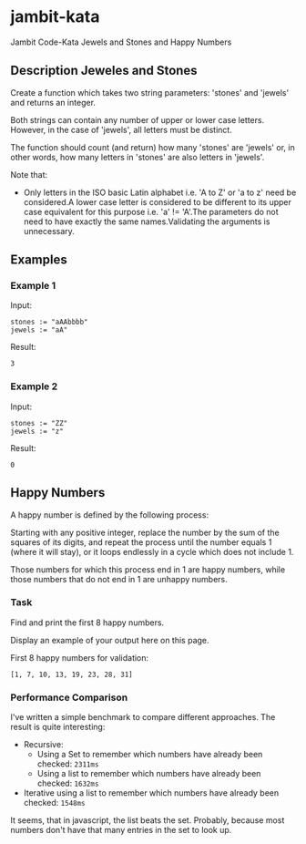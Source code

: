 # jambit-kata
Jambit Code-Kata Jewels and Stones and Happy Numbers

## Description Jeweles and Stones
Create a function which takes two string parameters: 'stones' and 'jewels' and returns an integer.

Both strings can contain any number of upper or lower case letters. However, in the case of 'jewels', all letters must be distinct.

The function should count (and return) how many 'stones' are 'jewels' or, in other words, how many letters in 'stones' are also letters in 'jewels'.


Note that:
- Only letters in the ISO basic Latin alphabet i.e. 'A to Z' or 'a to z' need be considered.A lower case letter is considered to be different to its upper case equivalent for this purpose i.e. 'a' != 'A'.The parameters do not need to have exactly the same names.Validating the arguments is unnecessary.

## Examples
### Example 1
Input:
```
stones := "aAAbbbb"
jewels := "aA"
```
Result:
```
3
```
### Example 2
Input:
```
stones := "ZZ"
jewels := "z"
```
Result:
```
0
```

## Happy Numbers
A happy number is defined by the following process:

Starting with any positive integer, replace the number by the sum of the squares of its digits, and repeat the process until the number equals 1 (where it will stay), or it loops endlessly in a cycle which does not include 1. 


Those numbers for which this process end in 1 are happy numbers, 
while those numbers that do not end in 1 are unhappy numbers. 


### Task

Find and print the first 8 happy numbers.

Display an example of your output here on this page. 

First 8 happy numbers for validation:
```
[1, 7, 10, 13, 19, 23, 28, 31]
```


### Performance Comparison

I've written a simple benchmark to compare different approaches. The result is quite interesting:

- Recursive:
  - Using a Set to remember which numbers have already been checked: `2311ms`
  - Using a list to remember which numbers have already been checked: `1632ms`
- Iterative using a list to remember which numbers have already been checked: `1548ms`

It seems, that in javascript, the list beats the set. Probably, because most numbers don't have that many entries in the set to look up.
